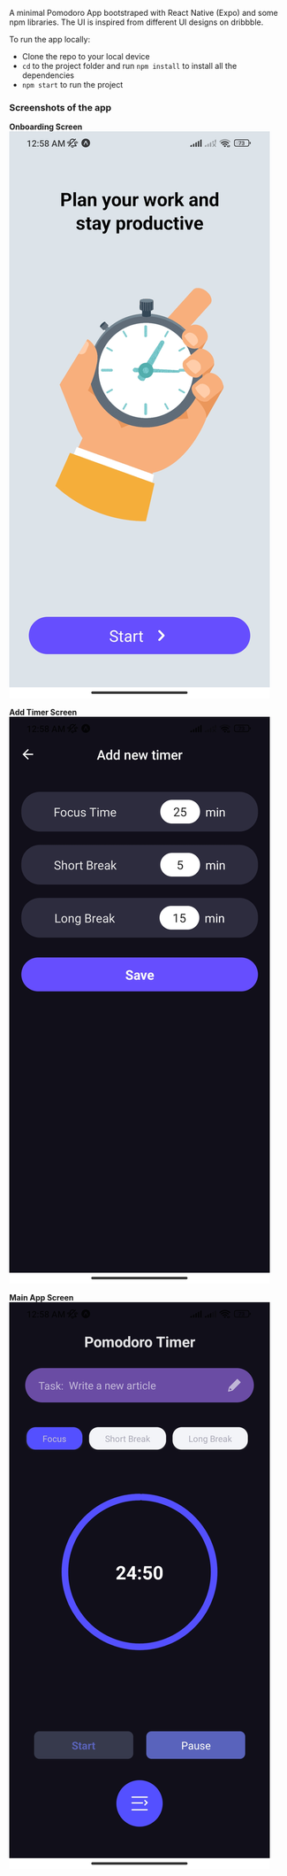 A minimal Pomodoro App bootstraped with React Native (Expo) and some npm libraries. The UI is inspired from different UI designs on dribbble.

To run the app locally:
- Clone the repo to your local device
- `cd` to the project folder and run `npm install` to install all the dependencies
- `npm start` to run the project

### Screenshots of the app
**Onboarding Screen**
![Onboarding screen](screenshots/onboarding.jpg)

**Add Timer Screen**
![Add Timer screen](screenshots/addTimer.jpg)

**Main App Screen**
![Main App screen](screenshots/app.jpg)